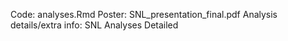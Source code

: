 Code: analyses.Rmd
Poster: SNL_presentation_final.pdf
Analysis details/extra info: SNL Analyses Detailed
